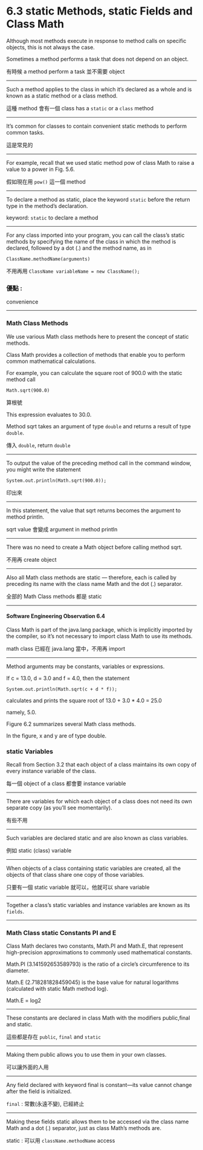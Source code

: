 # 6.3 static Methods, static Fields and Class Math

Although most methods execute in response to method calls on specific objects, this is not
always the case. 

Sometimes a method performs a task that does not depend on an object.

有時候 a method perform a task 並不需要 object 

--- 

Such a method applies to the class in which it’s declared as a whole and is known as a static method or a class method.

這種 method 會有一個 class has a ```static``` or a ```class``` method

---

It’s common for classes to contain convenient static methods to perform common
tasks. 

這是常見的

---

For example, recall that we used static method pow of class Math to raise a value to
a power in Fig. 5.6. 

假如現在用 ```pow()``` 這一個 method

---

To declare a method as static, place the keyword ```static``` before the
return type in the method’s declaration. 

keyword: ```static``` to declare a method

---

For any class imported into your program, you
can call the class’s static methods by specifying the name of the class in which the
method is declared, followed by a dot (.) and the method name, as in

```
ClassName.methodName(arguments)
```
不用再用 ```ClassName variableName = new ClassName();```


### 優點 : 
convenience

---

### Math Class Methods
We use various Math class methods here to present the concept of static methods. 

Class Math provides a collection of methods that enable you to perform common mathematical
calculations. 


For example, you can calculate the square root of 900.0 with the static method call

```
Math.sqrt(900.0)
```
算根號


This expression evaluates to 30.0. 

Method sqrt takes an argument of type ```double``` and returns a result of type ```double```. 

傳入 ```double```, return ```double```

---

To output the value of the preceding method call in the command window, you might write the statement

```
System.out.println(Math.sqrt(900.0));
```

印出來

---

In this statement, the value that sqrt returns becomes the argument to method println.

sqrt value 會變成 argument in method println

---

There was no need to create a Math object before calling method sqrt. 

不用再 create object

---

Also all Math class methods are static — therefore, each is called by preceding its name with the class name
Math and the dot (.) separator.

全部的 Math Class methods 都是 static

---

#### Software Engineering Observation 6.4
Class Math is part of the java.lang package, which is implicitly imported by the compiler,
so it’s not necessary to import class Math to use its methods.

math class 已經在 java.lang 當中，不用再 import

---

Method arguments may be constants, variables or expressions. 

If c = 13.0, d = 3.0 and f = 4.0, then the statement

```
System.out.println(Math.sqrt(c + d * f));
```
calculates and prints the square root of 13.0 + 3.0 * 4.0 = 25.0

namely, 5.0. 

Figure 6.2 summarizes several Math class methods. 

In the figure, x and y are of type double.


### static Variables
Recall from Section 3.2 that each object of a class maintains its own copy of every instance
variable of the class. 

每一個 object of a class 都會要 instance variable

---

There are variables for which each object of a class does not need its
own separate copy (as you’ll see momentarily). 

有些不用

---

Such variables are declared static and are also known as class variables. 

例如 static (class) variable

---

When objects of a class containing static variables are created, all the objects of that class share one copy of those variables. 

只要有一個 static variable 就可以，他就可以 share variable

---

Together a class’s static variables and instance variables are known as its ```fields```.

---

### Math Class static Constants PI and E
Class Math declares two constants, Math.PI and Math.E, that represent high-precision approximations to commonly used mathematical constants. 

Math.PI (3.141592653589793) is the ratio of a circle’s circumference to its diameter. 

Math.E (2.718281828459045) is the base value for natural logarithms (calculated with static Math method log). 

Math.E = log2

---

These constants are declared in class Math with the modifiers public,final and static. 

這些都是存在 ```public```, ```final``` and ```static```

---

Making them public allows you to use them in your own classes. 

可以讓外面的人用

---

Any field declared with keyword final is constant—its value cannot change after the field is initialized. 

```final``` : 常數(永遠不變), 已經終止

---

Making these fields static allows them to be accessed via the class name Math and a dot (.) separator, just as
class Math’s methods are.

static : 可以用 ```className.methodName``` access

